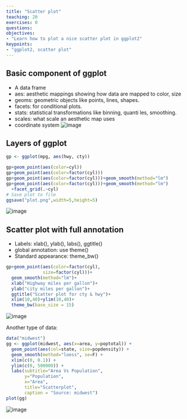 ```yaml
---
title: "Scatter plot"
teaching: 20
exercises: 0
questions:
objectives:
- "Learn how to plot a nice scatter plot in ggplot2"
keypoints:
- "ggplot2, scatter plot"
---
```


## Basic component of ggplot

- A data frame
- aes: aesthetic mappings showing how data are mapped to color, size
- geoms: geometric objects like points, lines, shapes.
- facets: for conditional plots.
- stats: statistical transformations like binning, quanti les, smoothing.
- scales: what scale an aesthetic map uses
- coordinate system
![image](https://user-images.githubusercontent.com/43855029/114095124-0fed0600-988b-11eb-924c-868236195c2a.png)

## Layers of ggplot

```r
gp <- ggplot(mpg, aes(hwy, cty))

gp+geom_point(aes(color=cyl))
gp+geom_point(aes(color=factor(cyl)))
gp+geom_point(aes(color=factor(cyl)))+geom_smooth(method="lm")
gp+geom_point(aes(color=factor(cyl)))+geom_smooth(method="lm")
  +facet_grid(.~cyl)
# Save plot to file
ggsave("plot.png",width=5,height=5)
```
![image](https://user-images.githubusercontent.com/43855029/114114690-5a807980-98af-11eb-94b2-ae870139819d.png)

## Scatter plot with full annotation

- Labels: xlab(), ylab(), labs(), ggtitle()
- global annotation: use theme()
- Standard appearance: theme_bw()
```r
gp+geom_point(aes(color=factor(cyl),
              size=factor(cyl)))+
  geom_smooth(method="lm")+
  xlab("Highway miles per gallon")+
  ylab("city miles per gallon")+
  ggtitle("Scatter plot for cty & hwy")+
  xlim(10,40)+ylim(10,40)+
  theme_bw(base_size = 15)
```
![image](https://user-images.githubusercontent.com/43855029/114114812-a16e6f00-98af-11eb-91be-aad368dedb50.png)


Another type of data:

```r
data("midwest")
gg <- ggplot(midwest, aes(x=area, y=poptotal)) + 
  geom_point(aes(col=state, size=popdensity)) + 
  geom_smooth(method="loess", se=F) + 
  xlim(c(0, 0.1)) + 
  ylim(c(0, 500000)) + 
  labs(subtitle="Area Vs Population", 
       y="Population", 
       x="Area", 
       title="Scatterplot", 
       caption = "Source: midwest")
plot(gg)
```
![image](https://user-images.githubusercontent.com/43855029/114115089-278ab580-98b0-11eb-96f4-1d3adc70b511.png)

